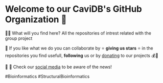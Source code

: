 # Welcome to our **CaviDB**'s GitHub Organization 👋

🙋‍♀️ What will you find here?
All the repositories of intrest related with the group project

🌈 If you like what we do you can collaborate by ⭐ **giving us stars** ⭐ in the repositories you find usefull, **following** us or by [donating](https://opencollective.com/cavidb/donate) to our projects 💰🙏 

🔖 🔗 Check our [social media](https://www.cavidb.org/) to be aware of the news!

#Bioinformatics #StructuralBioinformatics
